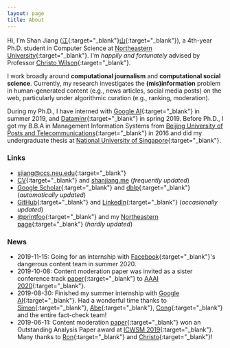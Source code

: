 ```yaml
---
layout: page
title: About
---
```


Hi, I’m Shan Jiang ([江](https://en.wikipedia.org/wiki/Jiang_(surname)#%E6%B1%9F){:target="_blank"}[山](https://en.wikipedia.org/wiki/Radical_46){:target="_blank"}), a 4th-year Ph.D. student in Computer Science at [Northeastern University](https://www.northeastern.edu){:target="_blank"}. I'm *happily and fortunately* advised by Professor [Christo Wilson](https://cbw.sh){:target="_blank"}.

I work broadly around **computational journalism** and **computational social science**. Currently, my research investigates the **(mis)information** problem in human-generated content (e.g., news articles, social media posts) on the web, particularly under algorithmic curation (e.g., ranking, moderation).

During my Ph.D., I have interned with [Google AI](https://ai.google){:target="_blank"} in summer 2019, and [Dataminr](https://www.dataminr.com){:target="_blank"} in spring 2019. Before Ph.D., I got my B.B.A in Management Information Systems from [Beijing University of Posts and Telecommunications](https://english.bupt.edu.cn){:target="_blank"} in 2016 and did my undergraduate thesis at [National University of Singapore](http://nus.edu.sg){:target="_blank"}.

### Links
* [sjiang@ccs.neu.edu](mailto:sjiang@ccs.neu.edu){:target="_blank"}
* [CV](shanjiang-cv.pdf){:target="_blank"} and [shanjiang.me](https://shanjiang.me) (*frequently updated*)
* [Google Scholar](https://scholar.google.com/citations?user=0LITOxAAAAAJ){:target="_blank"} and [dblp](https://dblp.org/pers/hd/j/Jiang_0008:Shan){:target="_blank"} (*automatically updated*)
* [GitHub](https://github.com/printfoo){:target="_blank"} and [LinkedIn](https://www.linkedin.com/in/shan-jiang){:target="_blank"} (*occasionally updated*)
* [@printfoo](https://twitter.com/printfoo){:target="_blank"} and my [Northeastern page](https://www.khoury.northeastern.edu/people/shan-jiang){:target="_blank"} (*hardly updated*)

### News

* 2019-11-15: Going for an internship with [Facebook](https://research.fb.com){:target="_blank"}'s dangerous content team in summer 2020.
* 2019-10-08: Content moderation paper was invited as a sister conference track [paper](publications/aaai20_paper.pdf){:target="_blank"} to [AAAI 2020](https://aaai.org/Conferences/AAAI-20){:target="_blank"}.
* 2019-08-30: Finished my summer internship with [Google AI](https://ai.google){:target="_blank"}. Had a wonderful time thanks to [Simon](https://ai.google/research/people/105996){:target="_blank"}, [Abe](https://scholar.google.com/citations?user=8P1Y_90AAAAJ){:target="_blank"}, [Cong](https://sites.google.com/site/congyu){:target="_blank"} and the entire fact-check team!
* 2019-06-11: Content moderation [paper](publications/icwsm19_paper.pdf){:target="_blank"} won an Outstanding Analysis Paper award at [ICWSM 2019](https://www.icwsm.org/2019){:target="_blank"}. Many thanks to [Ron](http://ronalderobertson.com){:target="_blank"} and [Christo](https://cbw.sh){:target="_blank"}!
